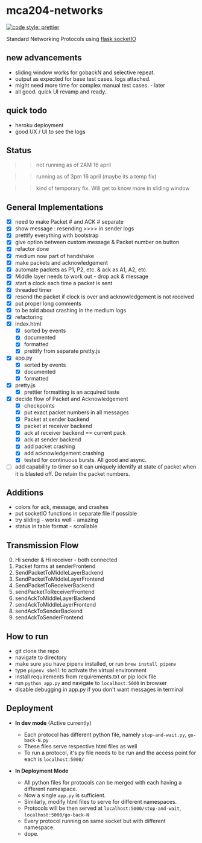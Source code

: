 # mca204-networks

[![code style: prettier](https://img.shields.io/badge/code_style-prettier-ff69b4.svg?style=flat-square)](https://github.com/prettier/prettier)

Standard Networking Protocols using [flask socketIO](https://github.com/miguelgrinberg/Flask-SocketIO/tree/master/example)

## new advancements
- sliding window works for gobackN and selective repeat.
- output as expected for base test cases. logs attached.
- might need more time for complex manual test cases. - later
- all good. quick UI revamp and ready.

## quick todo

* heroku deployment
* good UX / UI to see the logs

## Status

> > not running as of 2AM 16 april

> > running as of 3pm 16 april (maybe its a temp fix)

> > kind of temporary fix. Will get to know more in sliding window

## General Implementations

* [x] need to make Packet # and ACK # separate
* [x] show message : resending >>>> in sender logs
* [x] prettify everything with bootstrap
* [x] give option between custom message & Packet number on button
* [x] refactor done
* [x] medium now part of handshake
* [x] make packets and acknowledgement
* [x] automate packets as P1, P2, etc. & ack as A1, A2, etc.
* [x] Middle layer needs to work out - drop ack & message
* [x] start a clock each time a packet is sent
* [x] threaded timer
* [x] resend the packet if clock is over and acknowledgement is not received
* [x] put proper long comments
* [x] to be told about crashing in the medium logs
* [x] refactoring
* [x] index.html
  * [x] sorted by events
  * [x] documented
  * [x] formatted
  * [x] prettify from separate pretty.js
* [x] app.py
  * [x] sorted by events
  * [x] documented
  * [x] formatted
* [x] pretty.js
  * [x] prettier formatting is an acquired taste
* [x] decide flow of Packet and Acknowledgement
  * [x] checkpoints
  * [x] put exact packet numbers in all messages
  * [x] Packet at sender backend
  * [x] packet at receiver backend
  * [x] ack at receiver backend == current pack
  * [x] ack at sender backend
  * [x] add packet crashing
  * [x] add acknowledgement crashing
  * [x] tested for continuous bursts. All good and async.
* [ ] add capability to timer so it can uniquely identify at state of packet when it is blasted off. Do retain the packet numbers.

## Additions

* colors for ack, message, and crashes
* put socketIO functions in separate file if possible
* try sliding - works well - amazing
* status in table format - scrollable

## Transmission Flow

0.  Hi sender & Hi receiver - both connected
1.  Packet forms at senderFrontend
1.  SendPacketToMiddleLayerBackend
1.  SendPacketToMiddleLayerFrontend
1.  SendPacketToReceiverBackend
1.  sendPacketToReceiverFrontend
1.  sendAckToMiddleLayerBackend
1.  sendAckToMiddleLayerFrontend
1.  sendAckToSenderBackend
1.  sendAckToSenderFrontend

## How to run

* git clone the repo
* navigate to directory
* make sure you have pipenv installed, or run `brew install pipenv`
* type `pipenv shell` to activate the virtual environment
* install requirements from requirements.txt or pip lock file
* run `python app.py` and navigate to `localhost:5000` in browser
* disable debugging in app.py if you don't want messages in terminal

## Deployment

* **In dev mode** (Active currently)

  * Each protocol has different python file, namely `stop-and-wait.py`, `go-back-N.py`
  * These files serve respective html files as well
  * To run a protocol, it's py file needs to be run and the access point for each is `localhost:5000/`

* **In Deployment Mode**
  * All python files for protocols can be merged with each having a different namespace.
  * Now a single `app.py` is sufficient.
  * Similarly, modify html files to serve for different namespaces.
  * Protocols will be then served at `localhost:5000/stop-and-wait`, `localhost:5000/go-back-N`
  * Every protocol running on same socket but with different namespace.
  * dope.
